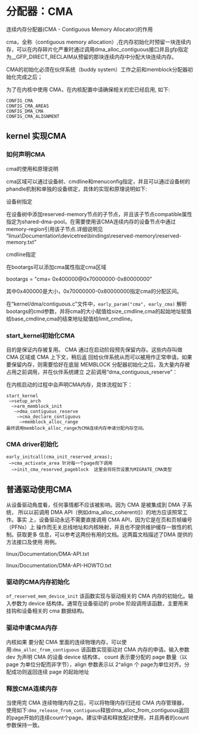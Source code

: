 

# 分配器：CMA

连续内存分配器(CMA - Contiguous Memory Allocator)的作用

cma，全称（contiguous memory allocation）,在内存初始化时预留一块连续内存，可以在内存碎片化严重时通过调用dma_alloc_contiguous接口并且gfp指定为__GFP_DIRECT_RECLAIM从预留的那块连续内存中分配大块连续内存。

CMA的初始化必须在伙伴系统（buddy system）工作之前和memblock分配器初始化完成之后；

为了在内核中使用 CMA，在内核配置中请确保相关的宏已经启用, 如下:
```
CONFIG_CMA
CONFIG_CMA_AREAS
CONFIG_DMA_CMA
CONFIG_CMA_ALIGNMENT
```

## kernel 实现CMA

### 如何声明CMA

cma的使用和原理说明

cma区域可以通过设备树、cmdline和menuconfig指定，并且可以通过设备树的phandle机制和单独的设备绑定，具体的实现和原理说明如下:

设备树指定

在设备树中添加reserved-memory节点的子节点，并且该子节点compatible属性指定为shared-dma-pool。在需要使用该CMA连续内存的设备节点中通过memory-region引用该子节点.详细说明见 “linux\Documentation\devicetree\bindings\reserved-memory\reserved-memory.txt”

cmdline指定

在bootargs可以添加cma属性指定cma区域

bootargs = "cma= 0x400000@0x70000000-0x80000000"

其中0x400000是大小，0x70000000-0x80000000指定cma的分配区间。

在“kernel/dma/contiguous.c”文件中，`early_param("cma", early_cma)` 解析bootargs的cmd参数，并将cma的大小赋值给size_cmdline,cma的起始地址赋值给base_cmdline,cma的结束地址赋值给limit_cmdline。

### start_kernel初始化CMA

目的是保证内存被复用。 CMA 通过在启动阶段预先保留内存。这些内存叫做 CMA 区域或 CMA 上下文，稍后返 回给伙伴系统从而可以被用作正常申请。如果要保留内存，则需要恰好在底层 MEMBLOCK 分配器初始化之后，及大量内存被占用之前调用，并在伙伴系统建立 之前调用“dma_contiguous_reserve”：

在内核启动的过程中会声明CMA内存，具体流程如下：
```
start_kernel
 –>setup_arch
  –>arm_memblock_init
   –>dma_contiguous_reserve
    –>cma_declare_contiguous
     –>memblock_alloc_range 
最终调用memblock_alloc_range为CMA连续内存申请分配内存空间。
```

### CMA driver初始化
```
early_initcall(cma_init_reserved_areas);
 –>cma_activate_area 针对每一个page向下调用
  –>init_cma_reserved_pageblock  这里会将将页设置为MIGRATE_CMA类型
```

## 普通驱动使用CMA

从设备驱动角度看，任何事情都不应该被影响。因为 CMA 是被集成到 DMA 子系统， 所以以前调用 DMA API（例如dma_alloc_coherent()）的地方应该照常工作。事实 上，设备驱动永远不需要直接调用 CMA API，因为它是在页和页帧编号（PFNs）上 操作而无关总线地址和内核映射，并且也不提供维护缓存一致性的机制。获取更多 信息，可以参考这两份有用的文档。这两篇文档描述了DMA 提供的方法接口及使用 用例。

linux/Documentation/DMA-API.txt

linux/Documentation/DMA-API-HOWTO.txt

### 驱动的CMA内存初始化

`of_reserved_mem_device_init` 该函数实现与驱动相关的 CMA 内存的初始化。输入参数为 device 结构体。通常在设备驱动的 probe 阶段调用该函数，主要用来挂钩和设备相关的 cma 数据结构。

### 驱动申请CMA内存

内核如果 要分配 CMA 里面的连续物理内存，可以使用:`dma_alloc_from_contiguous` 该函数实现驱动对 CMA 内存的申请。输入参数 dev 为声明 CMA 的设备 device 结构体， count 表示要分配的 page 数量（以 page 为单位分配而非字节），align 参数表示以 2^align 个 page为单位对齐。分配成功则返回连续 page 的起始地址

### 释放CMA连续内存

当使用完 CMA 连续物理内存之后，可以将物理内存归还给 CMA 内存管理器， 使用如下:`dma_release_from_contiguous`释放dma_alloc_from_contiguous返回的page开始的连续count个page。建议申请和释放配对使用，并且两者的count参数保持一致。
